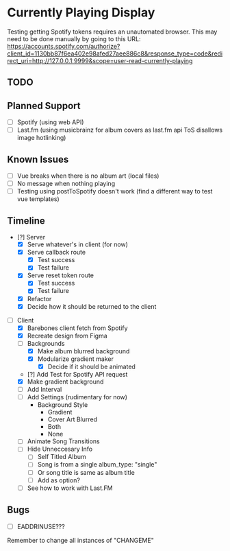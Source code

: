 # Currently Playing Display

Testing getting Spotify tokens requires an unautomated browser. This may need to be done manually by going to this URL:
https://accounts.spotify.com/authorize?client_id=1130bb87f6ea402e98afed27aee886c8&response_type=code&redirect_uri=http://127.0.0.1:9999&scope=user-read-currently-playing

## TODO

## Planned Support

- [ ] Spotify (using web API)
- [ ] Last.fm (using musicbrainz for album covers as last.fm api ToS disallows image hotlinking)

## Known Issues

- [ ] Vue breaks when there is no album art (local files)
- [ ] No message when nothing playing
- [ ] Testing using postToSpotify doesn't work (find a different way to test vue templates)

## Timeline

- [?] Server
  - [X] Serve whatever's in client (for now)
  - [X] Serve callback route
    - [X] Test success
    - [X] Test failure
  - [X] Serve reset token route
    - [X] Test success
    - [X] Test failure
  - [X] Refactor
  - [X] Decide how it should be returned to the client
- [ ] Client
  - [X] Barebones client fetch from Spotify
  - [X] Recreate design from Figma
  - [ ] Backgrounds
    - [X] Make album blurred background
    - [X] Modularize gradient maker
      - [X] Decide if it should be animated
  - [?] Add Test for Spotify API request
  - [X] Make gradient background
  - [ ] Add Interval
  - [ ] Add Settings (rudimentary for now)
    - Background Style
      - Gradient
      - Cover Art Blurred
      - Both
      - None
  - [ ] Animate Song Transitions
  - [ ] Hide Unneccesary Info
    - [ ] Self Titled Album
    - [ ] Song is from a single album_type: "single"
    - [ ] Or song title is same as album title
    - [ ] Add as option?
  - [ ] See how to work with Last.FM

## Bugs

- [ ] EADDRINUSE???

Remember to change all instances of "CHANGEME"
